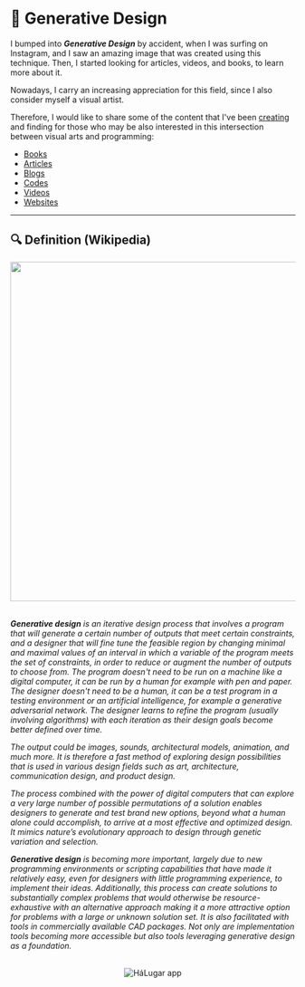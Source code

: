 # :art: Generative Design

I bumped into ***Generative Design*** by accident, when I was surfing on Instagram, and I saw an amazing image that was created using this technique. Then, I started looking for articles, videos, and books, to learn more about it.

Nowadays, I carry an increasing appreciation for this field, since I also consider myself a visual artist.

Therefore, I would like to share some of the content that I've been [creating](https://github.com/DanielBrito/creative-coding-experiments) and finding for those who may be also interested in this intersection between visual arts and programming:

- [Books](https://github.com/DanielBrito/generative-design/tree/master/Books)
- [Articles](https://github.com/DanielBrito/generative-design/tree/master/Articles)
- [Blogs](https://github.com/DanielBrito/generative-design/tree/master/Posts)
- [Codes](https://github.com/DanielBrito/generative-design/tree/master/Codes)
- [Videos](https://github.com/DanielBrito/generative-design/tree/master/Videos)
- [Websites](https://github.com/DanielBrito/generative-design/tree/master/Websites)

___

## :mag: Definition (Wikipedia)

<div align="center">
	<img src="https://2.bp.blogspot.com/-27_xMx0HSq0/Wn88xGVrYGI/AAAAAAAAQ3I/mU9TpaKnHqc39cE4uGcUp9cjLKxtHE8ZgCLcBGAs/s400/generative%2Bdesign.png" width="600">
</div>
<br/>

***Generative design** is an iterative design process that involves a program that will generate a certain number of outputs that meet certain constraints, and a designer that will fine tune the feasible region by changing minimal and maximal values of an interval in which a variable of the program meets the set of constraints, in order to reduce or augment the number of outputs to choose from. The program doesn't need to be run on a machine like a digital computer, it can be run by a human for example with pen and paper. The designer doesn't need to be a human, it can be a test program in a testing environment or an artificial intelligence, for example a generative adversarial network. The designer learns to refine the program (usually involving algorithms) with each iteration as their design goals become better defined over time.*

*The output could be images, sounds, architectural models, animation, and much more. It is therefore a fast method of exploring design possibilities that is used in various design fields such as art, architecture, communication design, and product design.*

*The process combined with the power of digital computers that can explore a very large number of possible permutations of a solution enables designers to generate and test brand new options, beyond what a human alone could accomplish, to arrive at a most effective and optimized design. It mimics nature’s evolutionary approach to design through genetic variation and selection.*

***Generative design** is becoming more important, largely due to new programming environments or scripting capabilities that have made it relatively easy, even for designers with little programming experience, to implement their ideas. Additionally, this process can create solutions to substantially complex problems that would otherwise be resource-exhaustive with an alternative approach making it a more attractive option for problems with a large or unknown solution set. It is also facilitated with tools in commercially available CAD packages. Not only are implementation tools becoming more accessible but also tools leveraging generative design as a foundation.*

<br/>

<div align="center">
    <img alt="HáLugar app" src="https://4.bp.blogspot.com/-z-VkSnTmMos/WoGVe-L8OvI/AAAAAAAAQ4w/wc8JNrM30o4afJEgnea2tl2GVoNTuwgmgCLcBGAs/s1600/Generative_Design_Process.png" />   
</div>
